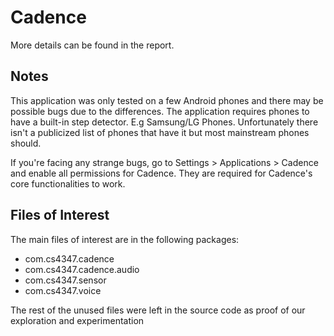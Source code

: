 # Cadence

More details can be found in the report.

## Notes

This application was only tested on a few Android phones and there may be possible bugs due to the differences. The application requires phones to have a built-in step detector. E.g Samsung/LG Phones. Unfortunately there isn't a publicized list of phones that have it but most mainstream phones should.

If you're facing any strange bugs, go to Settings > Applications > Cadence and enable all permissions for Cadence. They are required for Cadence's core functionalities to work. 

## Files of Interest

The main files of interest are in the following packages:
* com.cs4347.cadence
* com.cs4347.cadence.audio
* com.cs4347.sensor
* com.cs4347.voice

The rest of the unused files were left in the source code as proof of our exploration and experimentation
